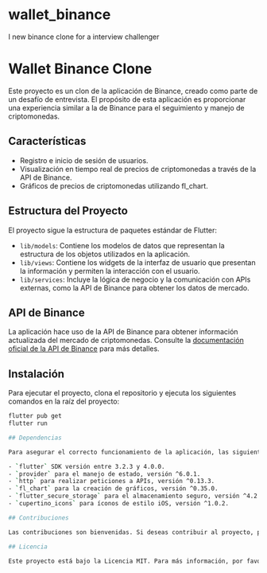 # wallet_binance

I new binance clone for a interview challenger

# Wallet Binance Clone

Este proyecto es un clon de la aplicación de Binance, creado como parte de un desafío de entrevista. El propósito de esta aplicación es proporcionar una experiencia similar a la de Binance para el seguimiento y manejo de criptomonedas.

## Características

- Registro e inicio de sesión de usuarios.
- Visualización en tiempo real de precios de criptomonedas a través de la API de Binance.
- Gráficos de precios de criptomonedas utilizando fl_chart.

## Estructura del Proyecto

El proyecto sigue la estructura de paquetes estándar de Flutter:

- `lib/models`: Contiene los modelos de datos que representan la estructura de los objetos utilizados en la aplicación.
- `lib/views`: Contiene los widgets de la interfaz de usuario que presentan la información y permiten la interacción con el usuario.
- `lib/services`: Incluye la lógica de negocio y la comunicación con APIs externas, como la API de Binance para obtener los datos de mercado.

## API de Binance

La aplicación hace uso de la API de Binance para obtener información actualizada del mercado de criptomonedas. Consulte la [documentación oficial de la API de Binance](https://binance-docs.github.io/apidocs/) para más detalles.

## Instalación

Para ejecutar el proyecto, clona el repositorio y ejecuta los siguientes comandos en la raíz del proyecto:

```bash
flutter pub get
flutter run

## Dependencias

Para asegurar el correcto funcionamiento de la aplicación, las siguientes dependencias deben estar incluidas en tu archivo `pubspec.yaml`:

- `flutter` SDK versión entre 3.2.3 y 4.0.0.
- `provider` para el manejo de estado, versión ^6.0.1.
- `http` para realizar peticiones a APIs, versión ^0.13.3.
- `fl_chart` para la creación de gráficos, versión ^0.35.0.
- `flutter_secure_storage` para el almacenamiento seguro, versión ^4.2.1.
- `cupertino_icons` para íconos de estilo iOS, versión ^1.0.2.

## Contribuciones

Las contribuciones son bienvenidas. Si deseas contribuir al proyecto, por favor envía un pull request o abre un issue para discutir lo que te gustaría cambiar.

## Licencia

Este proyecto está bajo la Licencia MIT. Para más información, por favor consulta el archivo [LICENSE](LICENSE) incluido en este repositorio.

